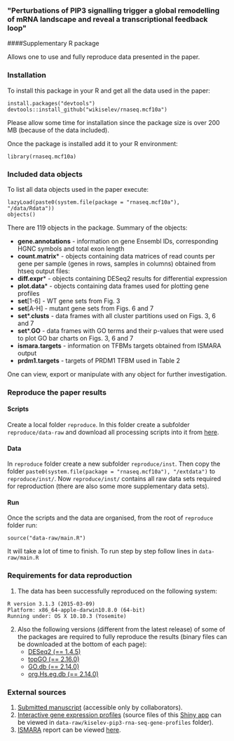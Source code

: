 ### "Perturbations of PIP3 signalling trigger a global remodelling of mRNA landscape and reveal a transcriptional feedback loop"
####Supplementary R package

Allows one to use and fully reproduce data presented in the paper.

### Installation

To install this package in your R and get all the data used in the paper:

```{R}
install.packages("devtools")
devtools::install_github("wikiselev/rnaseq.mcf10a")
```

Please allow some time for installation since the package size is over 200 MB (because of the data included).

Once the package is installed add it to your R environment:
```{R}
library(rnaseq.mcf10a)
```

### Included data objects

To list all data objects used in the paper execute:
```{R}
lazyLoad(paste0(system.file(package = "rnaseq.mcf10a"), "/data/Rdata"))
objects()
```

There are 119 objects in the package. Summary of the objects:

* __gene.annotations__ - information on gene Ensembl IDs, corresponding HGNC symbols and total exon length
* __count.matrix__* - objects containing data matrices of read counts per gene per sample (genes in rows, samples in columns) obtained from htseq output files:
* __diff.expr__* - objects containing DESeq2 results for differential expression
* __plot.data__* - objects containing data frames used for plotting gene profiles
* __set__[1-6] - WT gene sets from Fig. 3
* __set__[A-H] - mutant gene sets from Figs. 6 and 7
* __set__*.__clusts__ - data frames with all cluster partitions used on Figs. 3, 6 and 7
* __set__*.__GO__ - data frames with GO terms and their p-values that were used to plot GO bar charts on Figs. 3, 6 and 7
* __ismara.targets__ - information on TFBMs targets obtained from ISMARA output
* __prdm1.targets__ - targets of PRDM1 TFBM used in Table 2

One can view, export or manipulate with any object for further investigation.

### Reproduce the paper results

#### Scripts

Create a local folder `reproduce`. In this folder create a subfolder `reproduce/data-raw` and download all processing scripts into it from [here](https://github.com/wikiselev/rnaseq.mcf10a/tree/master/data-raw).

#### Data

In `reproduce` folder create a new subfolder `reproduce/inst`. Then copy the folder `paste0(system.file(package = "rnaseq.mcf10a"), "/extdata")` to `reproduce/inst/`. Now `reproduce/inst/` contains all raw data sets required for reproduction (there are also some more supplementary data sets).

#### Run

Once the scripts and the data are organised, from the root of `reproduce` folder run:

```{R}
source("data-raw/main.R")
```

It will take a lot of time to finish. To run step by step follow lines in `data-raw/main.R`

### Requirements for data reproduction

1. The data has been successfully reproduced on the following system:
```{r}
R version 3.1.3 (2015-03-09)
Platform: x86_64-apple-darwin10.8.0 (64-bit)
Running under: OS X 10.10.3 (Yosemite)
```
2. Also the following versions (different from the latest release) of some of the packages are required to fully reproduce the results (binary files can be downloaded at the bottom of each page):
    * [DESeq2 (== 1.4.5)](http://www.bioconductor.org/packages/2.14/bioc/html/DESeq2.html)
    * [topGO (== 2.16.0)](http://www.bioconductor.org/packages/2.14/bioc/html/topGO.html)
    * [GO.db (== 2.14.0)](http://www.bioconductor.org/packages/2.14/data/annotation/html/GO.db.html)
    * [org.Hs.eg.db (== 2.14.0)](http://bioconductor.org/packages/2.14/data/annotation/html/org.Hs.eg.db.html)

### External sources

1. [Submitted manuscript](https://drive.google.com/folderview?id=0B9AEJU3ZybXIYkJ1T3JubFlOSWc&usp=sharing) (accessible only by collaborators).
2. [Interactive gene expression profiles](http://www.bioinformatics.babraham.ac.uk/shiny/kiselev-pip3-rna-seq-gene-profiles/)
(source files of this [Shiny app](http://shiny.rstudio.com/) can be viewed in `data-raw/kiselev-pip3-rna-seq-gene-profiles` folder).
3. [ISMARA](http://ismara.unibas.ch/fcgi/mara) report can be viewed [here](http://lenoverelab.org/data/2015/kiselev/ismara_report_hg19/).
